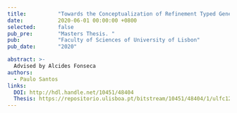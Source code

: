 ```yaml
---
title:          "Towards the Conceptualization of Refinement Typed Genetic Programming"
date:           2020-06-01 00:00:00 +0800
selected:       false
pub_pre:        "Masters Thesis. "
pub:            "Faculty of Sciences of University of Lisbon"
pub_date:       "2020"

abstract: >-
  Advised by Alcides Fonseca
authors:
  - Paulo Santos
links:
  DOI: http://hdl.handle.net/10451/48404
  Thesis: https://repositorio.ulisboa.pt/bitstream/10451/48404/1/ulfc126412_tm_Paulo_Santos.pdf
---
```

